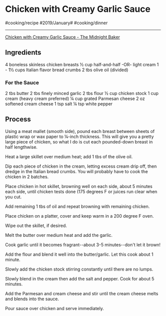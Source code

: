 # Chicken with Creamy Garlic Sauce
#cooking/recipe #2019/January# #cooking/dinner
- - - -
[Chicken with Creamy Garlic Sauce - The Midnight Baker](https://bakeatmidnite.com/chicken-with-creamy-garlic-sauce/)

## Ingredients
4 boneless skinless chicken breasts
½ cup half-and-half -OR- light cream
1 - 1½ cups Italian flavor bread crumbs
2 tbs olive oil (divided)

### For the Sauce
2 tbs butter
2 tbs finely minced garlic
2 tbs flour
½ cup chicken stock
1 cup cream (heavy cream preferred)
¼ cup grated Parmesan cheese
2 oz softened cream cheese
1 tsp salt
¼ tsp white pepper

## Process
Using a meat mallet (smooth side), pound each breast between sheets of plastic wrap or wax paper to ¼-inch thickness. This will give you a pretty large piece of chicken, so what I do is cut each pounded-down breast in half lengthwise.

Heat a large skillet over medium heat; add 1 tbs of the olive oil.

Dip each piece of chicken in the cream, letting excess cream drip off, then dredge in the Italian bread crumbs. You will probably have to cook the chicken in 2 batches.

Place chicken in hot skillet, browning well on each side, about 5 minutes each side, until chicken tests done (175 degrees F or juices run clear when you cut.

Add remaining 1 tbs of oil and repeat browning with remaining chicken.

Place chicken on a platter, cover and keep warm in a 200 degree F oven.

Wipe out the skillet, if desired.

Melt the butter over medium heat and add the garlic.

Cook garlic until it becomes fragrant--about 3-5 minutes--don't let it brown!

Add the flour and blend it well into the butter/garlic. Let this cook about 1 minute.

Slowly add the chicken stock stirring constantly until there are no lumps.

Slowly blend in the cream then add the salt and pepper. Cook for about 5 minutes.

Add the Parmesan and cream cheese and stir until the cream cheese melts and blends into the sauce.

Pour sauce over chicken and serve immediately.